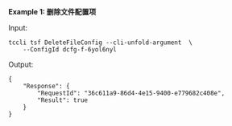 **Example 1: 删除文件配置项**



Input: 

```
tccli tsf DeleteFileConfig --cli-unfold-argument  \
    --ConfigId dcfg-f-6yol6nyl
```

Output: 
```
{
    "Response": {
        "RequestId": "36c611a9-86d4-4e15-9400-e779682c408e",
        "Result": true
    }
}
```

